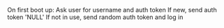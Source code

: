 On first boot up:
Ask user for username and auth token
If new, send auth token 'NULL'
If not in use, send random auth token and log in
